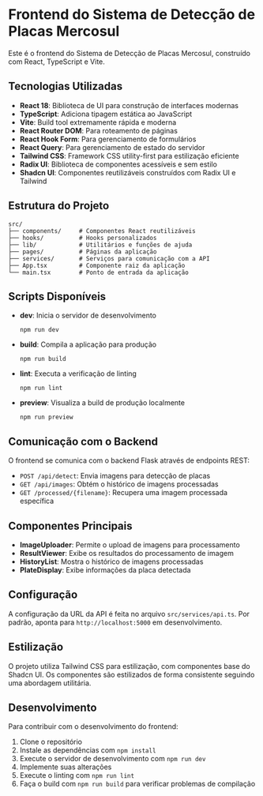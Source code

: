 # Frontend do Sistema de Detecção de Placas Mercosul

Este é o frontend do Sistema de Detecção de Placas Mercosul, construído com React, TypeScript e Vite.

## Tecnologias Utilizadas

- **React 18**: Biblioteca de UI para construção de interfaces modernas
- **TypeScript**: Adiciona tipagem estática ao JavaScript
- **Vite**: Build tool extremamente rápida e moderna
- **React Router DOM**: Para roteamento de páginas
- **React Hook Form**: Para gerenciamento de formulários
- **React Query**: Para gerenciamento de estado do servidor
- **Tailwind CSS**: Framework CSS utility-first para estilização eficiente
- **Radix UI**: Biblioteca de componentes acessíveis e sem estilo
- **Shadcn UI**: Componentes reutilizáveis construídos com Radix UI e Tailwind

## Estrutura do Projeto

```
src/
├── components/     # Componentes React reutilizáveis
├── hooks/          # Hooks personalizados
├── lib/            # Utilitários e funções de ajuda
├── pages/          # Páginas da aplicação
├── services/       # Serviços para comunicação com a API
├── App.tsx         # Componente raiz da aplicação
└── main.tsx        # Ponto de entrada da aplicação
```

## Scripts Disponíveis

- **dev**: Inicia o servidor de desenvolvimento
  ```
  npm run dev
  ```

- **build**: Compila a aplicação para produção
  ```
  npm run build
  ```

- **lint**: Executa a verificação de linting
  ```
  npm run lint
  ```

- **preview**: Visualiza a build de produção localmente
  ```
  npm run preview
  ```

## Comunicação com o Backend

O frontend se comunica com o backend Flask através de endpoints REST:

- `POST /api/detect`: Envia imagens para detecção de placas
- `GET /api/images`: Obtém o histórico de imagens processadas
- `GET /processed/{filename}`: Recupera uma imagem processada específica

## Componentes Principais

- **ImageUploader**: Permite o upload de imagens para processamento
- **ResultViewer**: Exibe os resultados do processamento de imagem
- **HistoryList**: Mostra o histórico de imagens processadas
- **PlateDisplay**: Exibe informações da placa detectada

## Configuração

A configuração da URL da API é feita no arquivo `src/services/api.ts`. Por padrão, aponta para `http://localhost:5000` em desenvolvimento.

## Estilização

O projeto utiliza Tailwind CSS para estilização, com componentes base do Shadcn UI. Os componentes são estilizados de forma consistente seguindo uma abordagem utilitária.

## Desenvolvimento

Para contribuir com o desenvolvimento do frontend:

1. Clone o repositório
2. Instale as dependências com `npm install`
3. Execute o servidor de desenvolvimento com `npm run dev`
4. Implemente suas alterações
5. Execute o linting com `npm run lint`
6. Faça o build com `npm run build` para verificar problemas de compilação

